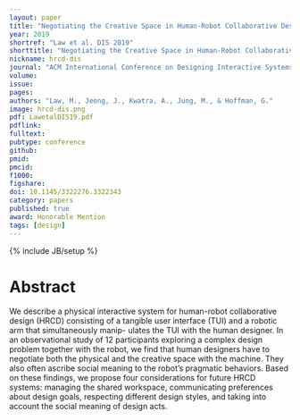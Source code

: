 ```yaml
---
layout: paper
title: "Negotiating the Creative Space in Human-Robot Collaborative Design"
year: 2019
shortref: "Law et al. DIS 2019"
shorttitle: "Negotiating the Creative Space in Human-Robot Collaborative Design"
nickname: hrcd-dis
journal: "ACM International Conference on Designing Interactive Systems (DIS)"
volume:
issue:
pages: 
authors: "Law, M., Jeong, J., Kwatra, A., Jung, M., & Hoffman, G."
image: hrcd-dis.png
pdf: LawetalDIS19.pdf
pdflink:
fulltext: 
pubtype: conference
github:
pmid:  
pmcid:
f1000:
figshare:
doi: 10.1145/3322276.3322343
category: papers
published: true
award: Honorable Mention
tags: [design]
---
```

{% include JB/setup %}

# Abstract

We describe a physical interactive system for human-robot collaborative design (HRCD) consisting of a tangible user interface (TUI) and a robotic arm that simultaneously manip- ulates the TUI with the human designer. In an observational study of 12 participants exploring a complex design problem together with the robot, we find that human designers have to negotiate both the physical and the creative space with the machine. They also often ascribe social meaning to the robot’s pragmatic behaviors. Based on these findings, we propose four considerations for future HRCD systems: managing the shared workspace, communicating preferences about design goals, respecting different design styles, and taking into account the social meaning of design acts.
